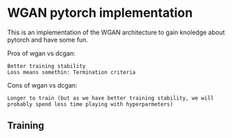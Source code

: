 # WGAN pytorch implementation

This is an implementation of the WGAN architecture to gain knoledge about pytorch and have some fun.

Pros of wgan vs dcgan:

    Better training stability
    Loss means somethin: Termination criteria

Cons of wgan vs dcgan:

    Longer to train (but as we have better training stability, we will probably spend less time playing with hyperparmeters)

## Training

